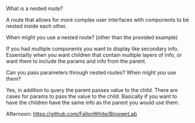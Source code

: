 What is a nested route?

A route that allows for more complex user interfaces with components to be nested inside each other.

When might you use a nested route? (other than the provided example)

If you had multiple components you want to display like secondary info. Essentailly when you want children that contain multiple layers of info, or want them to include the params and info from the parent.

Can you pass parameters through nested routes? When might you use them?

Yes, in addition to query the parent passes value to the child. There are cases for params to pass the value to the child. Basically if you want to have the children have the same info as the parent you would use them.

Afternoon: https://github.com/FallonWhite/BloggerLab